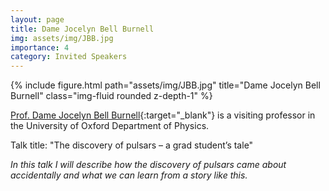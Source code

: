 ```yaml
---
layout: page
title: Dame Jocelyn Bell Burnell
img: assets/img/JBB.jpg
importance: 4
category: Invited Speakers
---
```


<div class="row">
    <div class="col-sm mt-3 mt-md-0">
        {% include figure.html path="assets/img/JBB.jpg" title="Dame Jocelyn Bell Burnell" class="img-fluid rounded z-depth-1" %}
    </div>
</div>

[Prof. Dame Jocelyn Bell Burnell](https://en.wikipedia.org/wiki/Jocelyn_Bell_Burnell){:target="_blank"} is a visiting professor in the University of Oxford Department of Physics.

Talk title: "The discovery of pulsars – a grad student’s tale"

*In this talk I will describe how the discovery of pulsars came about accidentally and what we can learn from a story like this.*
